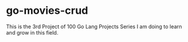# go-movies-crud
This is the 3rd Project of 100 Go Lang Projects Series I am doing to learn and grow in this field.
